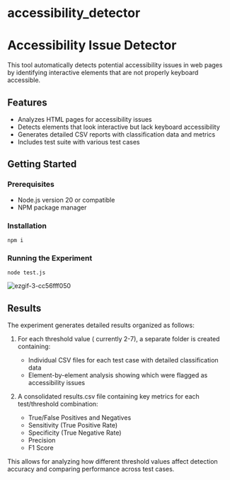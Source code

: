# accessibility_detector

# Accessibility Issue Detector
This tool automatically detects potential accessibility issues in web pages by identifying interactive elements that are not properly keyboard accessible.

## Features
- Analyzes HTML pages for accessibility issues
- Detects elements that look interactive but lack keyboard accessibility
- Generates detailed CSV reports with classification data and metrics
- Includes test suite with various test cases

## Getting Started

### Prerequisites
- Node.js version 20 or compatible
- NPM package manager

### Installation

```
npm i
```

### Running the Experiment

```
node test.js
```


![ezgif-3-cc56fff050](https://github.com/user-attachments/assets/347964f0-a0e2-4527-a66f-773309131f07)


## Results
The experiment generates detailed results organized as follows:

1. For each threshold value ( currently 2-7), a separate folder is created containing:
   - Individual CSV files for each test case with detailed classification data
   - Element-by-element analysis showing which were flagged as accessibility issues

2. A consolidated results.csv file containing key metrics for each test/threshold combination:
   - True/False Positives and Negatives
   - Sensitivity (True Positive Rate)
   - Specificity (True Negative Rate) 
   - Precision
   - F1 Score

This allows for analyzing how different threshold values affect detection accuracy and comparing performance across test cases.